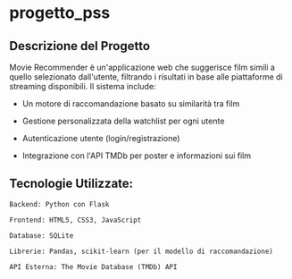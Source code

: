 # progetto_pss

## Descrizione del Progetto
Movie Recommender è un'applicazione web che suggerisce film simili a quello selezionato dall'utente, filtrando i risultati in base alle piattaforme di streaming disponibili. Il sistema include:
- Un motore di raccomandazione basato su similarità tra film

- Gestione personalizzata della watchlist per ogni utente

- Autenticazione utente (login/registrazione)

- Integrazione con l'API TMDb per poster e informazioni sui film
    

## Tecnologie Utilizzate:
    
    Backend: Python con Flask

    Frontend: HTML5, CSS3, JavaScript

    Database: SQLite

    Librerie: Pandas, scikit-learn (per il modello di raccomandazione)

    API Esterna: The Movie Database (TMDb) API
